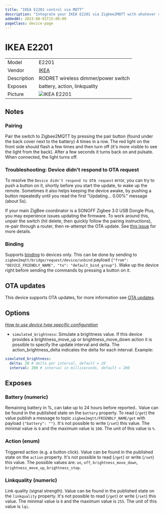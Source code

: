 ```yaml
---
title: "IKEA E2201 control via MQTT"
description: "Integrate your IKEA E2201 via Zigbee2MQTT with whatever smart home infrastructure you are using without the vendor's bridge or gateway."
addedAt: 2023-08-01T15:09:09
pageClass: device-page
---
```


<!-- !!!! -->
<!-- ATTENTION: This file is auto-generated through docgen! -->
<!-- You can only edit the "Notes"-Section between the two comment lines "Notes BEGIN" and "Notes END". -->
<!-- Do not use h1 or h2 heading within "## Notes"-Section. -->
<!-- !!!! -->

# IKEA E2201

|     |     |
|-----|-----|
| Model | E2201  |
| Vendor  | [IKEA](/supported-devices/#v=IKEA)  |
| Description | RODRET wireless dimmer/power switch |
| Exposes | battery, action, linkquality |
| Picture | ![IKEA E2201](https://www.zigbee2mqtt.io/images/devices/E2201.jpg) |


<!-- Notes BEGIN: You can edit here. Add "## Notes" headline if not already present. -->
## Notes

### Pairing
Pair the switch to Zigbee2MQTT by pressing the pair button (found under the back cover next to the battery)
4 times in a row. The red light on the front side should flash a few times and then turn off
(it's more visible to see the light from the back). After a few seconds it turns back on and pulsate.
When connected, the light turns off.

### Troubleshooting: Device didn't respond to OTA request
To resolve the `Device didn't respond to OTA request` error, you can try to push a button on it, shortly before you start the update, to wake up the remote. Sometimes it also helps keeping the device awake, by pushing a button repeatedly until you read the first "Updating... 0.00%" message (about 5s).

If your main ZigBee coordinator is a SONOFF Zigbee 3.0 USB Dongle Plus, you may experience issues updating the firmware. To work around this, unpair the switch (hit delete, then quickly follow the pairing instructions), re-pair through a router, then re-attempt the OTA update. See [this issue](https://github.com/Koenkk/zigbee2mqtt/issues/11473) for more details.

### Binding
Supports [binding](../guide/usage/binding.md) to devices only. This can be done by sending to `zigbee2mqtt/bridge/request/device/unbind` payload `{"from": "DEVICE_FRIENDLY_NAME", "to": "default_bind_group"}`. Wake up the device right before sending the commands by pressing a button on it.
<!-- Notes END: Do not edit below this line -->


## OTA updates
This device supports OTA updates, for more information see [OTA updates](../guide/usage/ota_updates.md).


## Options
*[How to use device type specific configuration](../guide/configuration/devices-groups.md#specific-device-options)*

* `simulated_brightness`: Simulate a brightness value. If this device provides a brightness_move_up or brightness_move_down action it is possible to specify the update interval and delta. The action_brightness_delta indicates the delta for each interval. Example:
```yaml
simulated_brightness:
  delta: 20 # delta per interval, default = 20
  interval: 200 # interval in milliseconds, default = 200
```


## Exposes

### Battery (numeric)
Remaining battery in %, can take up to 24 hours before reported..
Value can be found in the published state on the `battery` property.
To read (`/get`) the value publish a message to topic `zigbee2mqtt/FRIENDLY_NAME/get` with payload `{"battery": ""}`.
It's not possible to write (`/set`) this value.
The minimal value is `0` and the maximum value is `100`.
The unit of this value is `%`.

### Action (enum)
Triggered action (e.g. a button click).
Value can be found in the published state on the `action` property.
It's not possible to read (`/get`) or write (`/set`) this value.
The possible values are: `on`, `off`, `brightness_move_down`, `brightness_move_up`, `brightness_stop`.

### Linkquality (numeric)
Link quality (signal strength).
Value can be found in the published state on the `linkquality` property.
It's not possible to read (`/get`) or write (`/set`) this value.
The minimal value is `0` and the maximum value is `255`.
The unit of this value is `lqi`.

